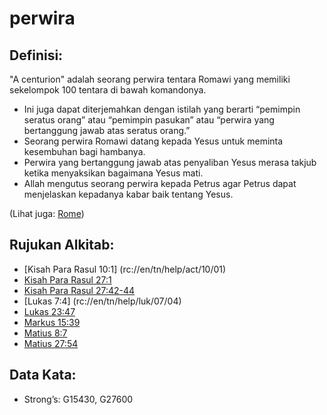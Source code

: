 # perwira

## Definisi:

"A centurion" adalah seorang perwira tentara Romawi yang memiliki sekelompok 100 tentara di bawah komandonya.

* Ini juga dapat diterjemahkan dengan istilah yang berarti “pemimpin seratus orang” atau “pemimpin pasukan” atau “perwira yang bertanggung jawab atas seratus orang.”
* Seorang perwira Romawi datang kepada Yesus untuk meminta kesembuhan bagi hambanya.
* Perwira yang bertanggung jawab atas penyaliban Yesus merasa takjub ketika menyaksikan bagaimana Yesus mati.
* Allah mengutus seorang perwira kepada Petrus agar Petrus dapat menjelaskan kepadanya kabar baik tentang Yesus.

(Lihat juga: [Rome](../names/rome.md))

## Rujukan Alkitab:

* [Kisah Para Rasul 10:1] (rc://en/tn/help/act/10/01)
* [Kisah Para Rasul 27:1](rc://en/tn/help/act/27/01)
* [Kisah Para Rasul 27:42-44](rc://en/tn/help/act/27/42)
* [Lukas 7:4] (rc://en/tn/help/luk/07/04)
* [Lukas 23:47](rc://en/tn/help/luk/23/47)
* [Markus 15:39](rc://en/tn/help/mrk/15/39)
* [Matius 8:7](rc://en/tn/help/mat/08/07)
* [Matius 27:54](rc://en/tn/help/mat/27/54)

## Data Kata:

* Strong’s: G15430, G27600
